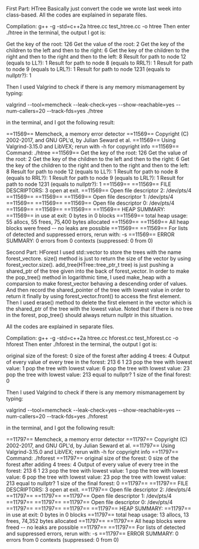 First Part: HTree
Basically just convert the code we wrote last week into class-based. All the codes are explained in separate files. 

Compilation: g++ -g -std=c++2a htree.cc  test_htree.cc -o htree
Then enter ./htree in the terminal, the output I got is:

Get the key of the root: 126
Get the value of the root: 2
Get the key of the children to the left and then to the right: 6
Get the key of the children to the right and then to the right and then to the left: 8
Result for path to node 12 (equals to LL?): 1
Result for path to node 8 (equals to RRL?): 1
Result for path to node 9 (equals to LRL?): 1
Result for path to node 1231 (equals to nullptr?): 1

Then I used Valgrind to check if there is any memory mismanagement by typing: 

valgrind --tool=memcheck --leak-check=yes --show-reachable=yes --num-callers=20 --track-fds=yes ./htree 

in the terminal, and I got the following result:

==11569== Memcheck, a memory error detector
==11569== Copyright (C) 2002-2017, and GNU GPL'd, by Julian Seward et al.
==11569== Using Valgrind-3.15.0 and LibVEX; rerun with -h for copyright info
==11569== Command: ./htree
==11569== 
Get the key of the root: 126
Get the value of the root: 2
Get the key of the children to the left and then to the right: 6
Get the key of the children to the right and then to the right and then to the left: 8
Result for path to node 12 (equals to LL?): 1
Result for path to node 8 (equals to RRL?): 1
Result for path to node 9 (equals to LRL?): 1
Result for path to node 1231 (equals to nullptr?): 1
==11569== 
==11569== FILE DESCRIPTORS: 3 open at exit.
==11569== Open file descriptor 2: /dev/pts/4
==11569==    <inherited from parent>
==11569== 
==11569== Open file descriptor 1: /dev/pts/4
==11569==    <inherited from parent>
==11569== 
==11569== Open file descriptor 0: /dev/pts/4
==11569==    <inherited from parent>
==11569== 
==11569== 
==11569== HEAP SUMMARY:
==11569==     in use at exit: 0 bytes in 0 blocks
==11569==   total heap usage: 55 allocs, 55 frees, 75,400 bytes allocated
==11569== 
==11569== All heap blocks were freed -- no leaks are possible
==11569== 
==11569== For lists of detected and suppressed errors, rerun with: -s
==11569== ERROR SUMMARY: 0 errors from 0 contexts (suppressed: 0 from 0)

Second Part: HForest
I used std::vector to store the trees with the name forest_vectore. 
size() method is just to return the size of the vector by using forest_vector.size(). 
add_tree(HTree::tree_ptr_t tree) is just pushing a shared_ptr of the tree given into the back of forest_vector.
In order to make the pop_tree() method in logarithmic time, I used make_heap with a comparsion to make forest_vector behaving a descending order of values. And then record the shared_pointer of the tree with lowest value in order to return it finally by using forest_vector.front() to access the first element. Then I used erase() method to delete the first element in the vector which is the shared_ptr of the tree with the lowest value. Noted that if there is no tree in the forest, pop_tree() should always return nullptr in this situation.

All the codes are explained in separate files.

Compilation: g++ -g -std=c++2a htree.cc hforest.cc test_hforest.cc -o hforest
Then enter ./hforest in the terminal, the output I got is:

original size of the forest: 0
size of the forest after adding 4 trees: 4
Output of every value of every tree in the forest: 213 6 1 23 
pop the tree with lowest value: 1
pop the tree with lowest value: 6
pop the tree with lowest value: 23
pop the tree with lowest value: 213
equal to nullptr? 1
size of the final forest: 0

Then I used Valgrind to check if there is any memory mismanagement by typing: 

valgrind --tool=memcheck --leak-check=yes --show-reachable=yes --num-callers=20 --track-fds=yes ./hforest

in the terminal, and I got the following result:

==11797== Memcheck, a memory error detector
==11797== Copyright (C) 2002-2017, and GNU GPL'd, by Julian Seward et al.
==11797== Using Valgrind-3.15.0 and LibVEX; rerun with -h for copyright info
==11797== Command: ./hforest
==11797== 
original size of the forest: 0
size of the forest after adding 4 trees: 4
Output of every value of every tree in the forest: 213 6 1 23 
pop the tree with lowest value: 1
pop the tree with lowest value: 6
pop the tree with lowest value: 23
pop the tree with lowest value: 213
equal to nullptr? 1
size of the final forest: 0
==11797== 
==11797== FILE DESCRIPTORS: 3 open at exit.
==11797== Open file descriptor 2: /dev/pts/4
==11797==    <inherited from parent>
==11797== 
==11797== Open file descriptor 1: /dev/pts/4
==11797==    <inherited from parent>
==11797== 
==11797== Open file descriptor 0: /dev/pts/4
==11797==    <inherited from parent>
==11797== 
==11797== 
==11797== HEAP SUMMARY:
==11797==     in use at exit: 0 bytes in 0 blocks
==11797==   total heap usage: 13 allocs, 13 frees, 74,352 bytes allocated
==11797== 
==11797== All heap blocks were freed -- no leaks are possible
==11797== 
==11797== For lists of detected and suppressed errors, rerun with: -s
==11797== ERROR SUMMARY: 0 errors from 0 contexts (suppressed: 0 from 0)